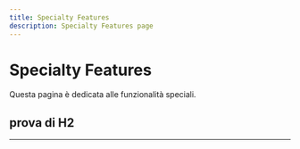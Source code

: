 ```yaml
---
title: Specialty Features
description: Specialty Features page
---
```


# Specialty Features

Questa pagina è dedicata alle funzionalità speciali.

## prova di H2

---
